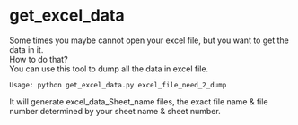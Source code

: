 # get_excel_data  
Some times you maybe cannot open your excel file, but you want to get the data in it.   
How to do that?  
You can use this tool to dump all the data in excel file.  

	Usage: python get_excel_data.py excel_file_need_2_dump  
It will generate excel_data_Sheet_name files, the exact file name & file number determined by your sheet name & sheet number.
